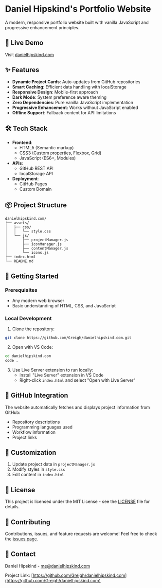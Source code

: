 # Daniel Hipskind's Portfolio Website

A modern, responsive portfolio website built with vanilla JavaScript and progressive enhancement principles.

## 🚀 Live Demo

Visit [danielhipskind.com](https://danielhipskind.com)

## ✨ Features

- **Dynamic Project Cards**: Auto-updates from GitHub repositories
- **Smart Caching**: Efficient data handling with localStorage
- **Responsive Design**: Mobile-first approach
- **Dark Mode**: System preference aware theming
- **Zero Dependencies**: Pure vanilla JavaScript implementation
- **Progressive Enhancement**: Works without JavaScript enabled
- **Offline Support**: Fallback content for API limitations

## 🛠 Tech Stack

- **Frontend**:
  - HTML5 (Semantic markup)
  - CSS3 (Custom properties, Flexbox, Grid)
  - JavaScript (ES6+, Modules)
- **APIs**:
  - GitHub REST API
  - localStorage API
- **Deployment**:
  - GitHub Pages
  - Custom Domain

## 📦 Project Structure

```text
danielhipskind.com/
├── assets/
│   ├── css/
│   │   └── style.css
│   └── js/
│       ├── projectManager.js
│       ├── iconManager.js
│       ├── contentManager.js
│       └── icons.js
├── index.html
└── README.md
```

## 🚀 Getting Started

### Prerequisites

- Any modern web browser
- Basic understanding of HTML, CSS, and JavaScript

### Local Development

1. Clone the repository:

```bash
git clone https://github.com/Greigh/danielhipskind.com.git
```

2. Open with VS Code:

```bash
cd danielhipskind.com
code .
```

3. Use Live Server extension to run locally:
   - Install "Live Server" extension in VS Code
   - Right-click `index.html` and select "Open with Live Server"

## 🔄 GitHub Integration

The website automatically fetches and displays project information from GitHub:

- Repository descriptions
- Programming languages used
- Workflow information
- Project links

## 🎨 Customization

1. Update project data in `projectManager.js`
2. Modify styles in `style.css`
3. Edit content in `index.html`

## 📝 License

This project is licensed under the MIT License - see the [LICENSE](LICENSE) file for details.

## 🤝 Contributing

Contributions, issues, and feature requests are welcome! Feel free to check the [issues page](https://github.com/Greigh/danielhipskind.com/issues).

## 📧 Contact

Daniel Hipskind - [me@danielhipskind.com](mailto:me@danielhipskind.com)

Project Link: [https://github.com/Greigh/danielhipskind.com](https://github.com/Greigh/danielhipskind.com)
